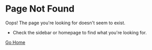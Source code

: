 # Page Not Found

Oops! The page you're looking for doesn't seem to exist.

- Check the sidebar or homepage to find what you're looking for.
  
[Go Home](/)
